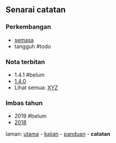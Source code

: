 ---
---

## Senarai catatan

### Perkembangan

* [semasa](semasa.md)
* tangguh #todo

### Nota terbitan

* 1.4.1 #belum
* [1.4.0](siap/1.4.0.md)
* Lihat semua: [XYZ](xyz.md)

### Imbas tahun

* 2019 #belum
* [2018](imbas/2018.md)

laman: [utama][0] - [kajian][1] - [panduan][2] - **catatan**

  [0]: ../index.md
  [1]: ../kajian/index.md
  [2]: ../panduan/index.md
